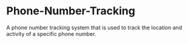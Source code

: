 # Phone-Number-Tracking
A phone number tracking system  that is used to track the location and activity of a specific phone number.

